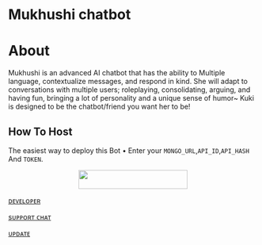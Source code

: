 # Mukhushi chatbot
# About
Mukhushi is an advanced AI chatbot that 
has the ability to Multiple language, contextualize messages, and respond in kind. She will adapt to conversations with multiple users; roleplaying, consolidating, arguing, and having fun, bringing a lot of personality and a unique sense of humor~ Kuki is designed to be the chatbot/friend you want her to be!
## How To Host
The easiest way to deploy this Bot
• Enter your ```MONGO_URL```,```API_ID```,```API_HASH``` And ```TOKEN```.
<p align="center"><a href="https://heroku.com/deploy?template=https://github.com/itz-mst-boy/Mukhushichatbot"> <img src="https://img.shields.io/badge/Deploy%20To%20Heroku-black?style=for-the-badge&logo=heroku" width="220" height="38.45"/></a></p>
 


[ᴅᴇᴠᴇʟᴏᴘᴇʀ](https://t.me/itz_mst_boy)

[sᴜᴘᴘᴏʀᴛ ᴄʜᴀᴛ](https://t.me/worldwide_friend_zone)

[ᴜᴘᴅᴀᴛᴇ](https://t.me/mukhushi_official)
